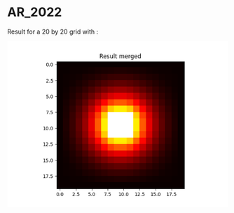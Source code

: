 # AR_2022

Result for a 20 by 20 grid with :

![result_merged.png](https://github.com/p1003/AR_2022/blob/feature1-implement-main-algo/results_images/result_merged.png?raw=true)

